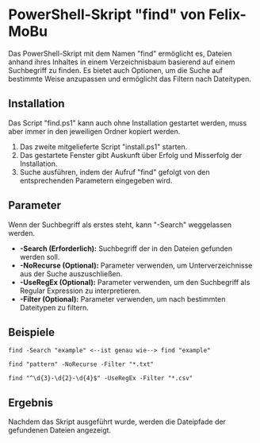 # PowerShell-Skript "find" von Felix-MoBu

Das PowerShell-Skript mit dem Namen "find" ermöglicht es, Dateien anhand ihres Inhaltes in einem Verzeichnisbaum basierend auf einem Suchbegriff zu finden. Es bietet auch Optionen, um die Suche auf bestimmte Weise anzupassen und ermöglicht das Filtern nach Dateitypen.

## Installation

Das Script "find.ps1" kann auch ohne Installation gestartet werden, muss aber immer in den jeweiligen Ordner kopiert werden.

1. Das zweite mitgelieferte Script "install.ps1" starten.
2. Das gestartete Fenster gibt Auskunft über Erfolg und Misserfolg der Installation.
3. Suche ausführen, indem der Aufruf "find" gefolgt von den entsprechenden Parametern eingegeben wird.

## Parameter

Wenn der Suchbegriff als erstes steht, kann "-Search" weggelassen werden.

- **-Search (Erforderlich):** Suchbegriff der in den Dateien gefunden werden soll.
- **-NoRecurse (Optional):** Parameter verwenden, um Unterverzeichnisse aus der Suche auszuschließen.
- **-UseRegEx (Optional):** Parameter verwenden, um den Suchbegriff als Regular Expression zu interpretieren.
- **-Filter (Optional):** Parameter verwenden, um nach bestimmten Dateitypen zu filtern.

## Beispiele

```
find -Search "example" <--ist genau wie--> find "example"

find "pattern" -NoRecurse -Filter "*.txt"

find "^\d{3}-\d{2}-\d{4}$" -UseRegEx -Filter "*.csv"
```

## Ergebnis

Nachdem das Skript ausgeführt wurde, werden die Dateipfade der gefundenen Dateien angezeigt.
